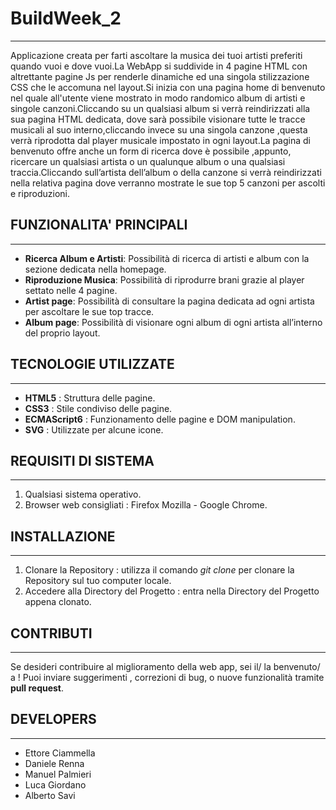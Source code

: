 # BuildWeek_2

---

Applicazione creata per farti ascoltare la musica dei tuoi artisti preferiti quando vuoi e dove vuoi.La WebApp si suddivide in 4 pagine HTML con altrettante pagine Js per renderle dinamiche ed una singola stilizzazione CSS che le accomuna nel layout.Si inizia con una pagina home di benvenuto nel quale all'utente viene mostrato in modo randomico album di artisti e singole canzoni.Cliccando su un qualsiasi album si verrà reindirizzati alla sua pagina HTML dedicata, dove sarà possibile visionare tutte le tracce musicali al suo interno,cliccando invece su una singola canzone ,questa verrà riprodotta dal player musicale impostato in ogni layout.La pagina di benvenuto offre anche un form di ricerca dove è possibile ,appunto, ricercare un qualsiasi artista o un qualunque album o una qualsiasi traccia.Cliccando sull’artista dell’album o della canzone si verrà reindirizzati nella relativa pagina dove verranno mostrate le sue top 5 canzoni per ascolti e riproduzioni.
## FUNZIONALITA' PRINCIPALI

---

- **Ricerca Album e Artisti**: Possibilità di ricerca di artisti e album con la sezione dedicata nella homepage.
- **Riproduzione Musica**: Possibilità di riprodurre brani grazie al player settato nelle 4 pagine.
- **Artist page**: Possibilità di consultare la pagina dedicata ad ogni artista per ascoltare le sue top tracce.
- **Album page**: Possibilità di visionare ogni album di ogni artista all’interno del proprio layout.
## TECNOLOGIE UTILIZZATE

---

- **HTML5** : Struttura delle pagine.
- **CSS3** : Stile condiviso delle pagine.
- **ECMAScript6** : Funzionamento delle pagine e DOM manipulation.
- **SVG** : Utilizzate per alcune icone.
## REQUISITI DI SISTEMA

---

1. Qualsiasi sistema operativo.
2. Browser web consigliati : Firefox Mozilla - Google Chrome.

## INSTALLAZIONE

---

1. Clonare la Repository : utilizza il comando _git clone_ per clonare la Repository sul tuo computer locale.
2. Accedere alla Directory del Progetto : entra nella Directory del Progetto appena clonato.

## CONTRIBUTI

---

Se desideri contribuire al miglioramento della web app, sei il/ la benvenuto/ a !
Puoi inviare suggerimenti , correzioni di bug, o nuove funzionalità tramite **pull request**.

## DEVELOPERS

---

- Ettore Ciammella
- Daniele Renna
- Manuel Palmieri
- Luca Giordano
- Alberto Savi


